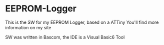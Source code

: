 # EEPROM-Logger
This is the SW for my EEPROM Logger, based on a ATTiny
You'll find more information on my site

SW was written in Bascom, the IDE is a Visual Basic6 Tool
